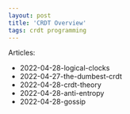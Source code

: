 ```yaml
---
layout: post
title: 'CRDT Overview'
tags: crdt programming
---
```



Articles:
- 2022-04-28-logical-clocks
- 2022-04-27-the-dumbest-crdt
- 2022-04-28-crdt-theory
- 2022-04-28-anti-entropy
- 2022-04-28-gossip